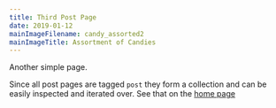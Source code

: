 ```yaml
---
title: Third Post Page
date: 2019-01-12
mainImageFilename: candy_assorted2
mainImageTitle: Assortment of Candies
---
```


<!--excerpt-->Another simple page.<!--end-excerpt-->

Since all post pages are tagged `post` they form a collection and can be easily inspected and iterated over. See that on the [home page](/)
